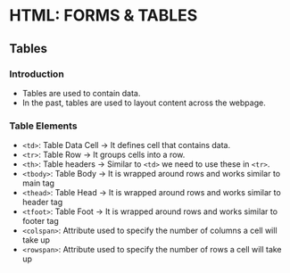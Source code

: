 # HTML: FORMS & TABLES

## Tables

### Introduction

-   Tables are used to contain data.
-   In the past, tables are used to layout content across the webpage.

### Table Elements

-   `<td>`: Table Data Cell -> It defines cell that contains data.
-   `<tr>`: Table Row -> It groups cells into a row.
-   `<th>`: Table headers -> Similar to `<td>` we need to use these in `<tr>`.
-   `<tbody>`: Table Body -> It is wrapped around rows and works similar to main tag
-   `<thead>`: Table Head -> It is wrapped around rows and works similar to header tag
-   `<tfoot>`: Table Foot -> It is wrapped around rows and works similar to footer tag
-   `<colspan>`: Attribute used to specify the number of columns a cell will take up
-   `<rowspan>`: Attribute used to specify the number of rows a cell will take up
